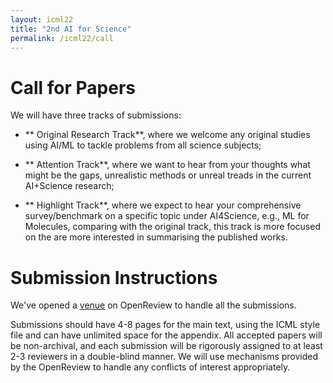 ```yaml
---
layout: icml22
title: "2nd AI for Science"
permalink: /icml22/call
---
```


# Call for Papers

 We will have three tracks of submissions:

- ** Original Research Track**, where we welcome any original studies using AI/ML to tackle problems from all science subjects;

- ** Attention Track**,  where we want to hear from your thoughts what might be the gaps, unrealistic methods or unreal treads in the current AI+Science research;

- ** Highlight Track**, where we expect to hear your comprehensive survey/benchmark on a specific topic under AI4Science, e.g., ML for Molecules, comparing with the original track, this track is more focused on the  are more interested in summarising the published works. 


# Submission Instructions

We've opened a [venue](https://openreview.net/group?id=ICML.cc/2022/Workshop/AI4Science) on OpenReview to handle all the submissions.

Submissions should have 4-8 pages for the main text, using the ICML style file and can have unlimited space for the appendix. All accepted papers will be non-archival, and each submission will be rigorously assigned to at least 2-3 reviewers in a double-blind manner. We will use mechanisms provided by the OpenReview to handle any conflicts of interest appropriately. 
